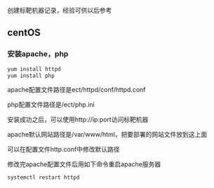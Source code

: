 创建标靶机器记录，经验可供以后参考

## centOS

### 安装apache，php

```bash
yum install httpd
yum install php
```

apache配置文件路径是ect/httpd/conf/httpd.conf

php配置文件路径是/ect/php.ini

安装成功之后，可以使用http://ip:port访问标靶机器

apache默认网站路径是/var/www/html，把要部署的网站文件放到这上面

可以在配置文件http.conf中修改默认路径

修改完apache配置文件后用如下命令重启apache服务器

```bash
systemctl restart httpd
```



